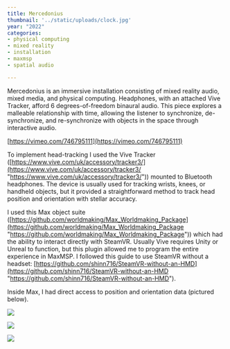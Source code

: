 ```yaml
---
title: Mercedonius
thumbnail: '../static/uploads/clock.jpg'
year: "2022"
categories:
- physical computing
- mixed reality
- installation
- maxmsp
- spatial audio

---
```

Mercedonius is an immersive installation consisting of mixed reality audio, mixed media, and physical computing. Headphones, with an attached Vive Tracker, afford 6 degrees-of-freedom binaural audio. This piece explores a malleable relationship with time, allowing the listener to synchronize, de-synchronize, and re-synchronize with objects in the space through interactive audio.

[https://vimeo.com/746795111](https://vimeo.com/746795111)

To implement head-tracking I used the Vive Tracker ([https://www.vive.com/uk/accessory/tracker3/](https://www.vive.com/uk/accessory/tracker3/ "https://www.vive.com/uk/accessory/tracker3/")) mounted to Bluetooth headphones. The device is usually used for tracking wrists, knees, or handheld objects, but it provided a straightforward method to track head position and orientation with stellar accuracy.

I used this Max object suite ([https://github.com/worldmaking/Max_Worldmaking_Package](https://github.com/worldmaking/Max_Worldmaking_Package "https://github.com/worldmaking/Max_Worldmaking_Package")) which had the ability to interact directly with SteamVR. Usually Vive requires Unity or Unreal to function, but this plugin allowed me to program the entire experience in MaxMSP. I followed this guide to use SteamVR without a headset: [https://github.com/shinn716/SteamVR-without-an-HMD](https://github.com/shinn716/SteamVR-without-an-HMD "https://github.com/shinn716/SteamVR-without-an-HMD").

Inside Max, I had direct access to position and orientation data (pictured below).

![](/uploads/cover.jpg)

![](/uploads/floorplan.jpg)

![](/uploads/dsc05123.JPG)